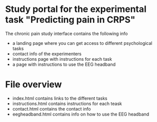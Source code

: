 # Study portal for the experimental task "Predicting pain in CRPS"

The chronic pain study interface contains the following info 
- a landing page where you can get access to different psychological tasks 
- contact info of the experimenters 
- instructions page with instructions for each task 
- a page with instructions to use the EEG headband 


# File overview 

- index.html contains links to the different tasks 
- instructions.html contains instructions for each teask 
- contact.html contains the contact info 
- eegheadband.html contains info on how to use the EEG headband 
